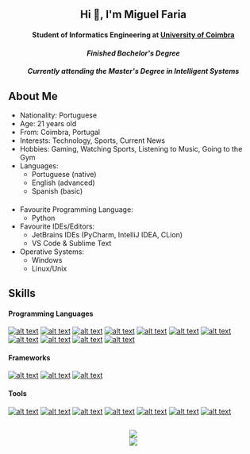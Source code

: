 <h2 align="center">Hi 👋, I'm Miguel Faria</h2>
<h4 align="center">Student of Informatics Engineering at <a href="https://www.uc.pt/">University of Coimbra</a></h4>
<h4 align="center"><em>Finished Bachelor's Degree</em></h4>
<h4 align="center"><em>Currently attending the Master's Degree in Intelligent Systems</em></h4>


## About Me
- Nationality: Portuguese
- Age: 21 years old
- From: Coimbra, Portugal
- Interests: Technology, Sports, Current News  
- Hobbies: Gaming, Watching Sports, Listening to Music, Going to the Gym
- Languages:
  - Portuguese (native)
  - English (advanced)
  - Spanish (basic)
####
- Favourite Programming Language: 
  - Python
- Favourite IDEs/Editors: 
  - JetBrains IDEs (PyCharm, IntelliJ IDEA, CLion)
  - VS Code & Sublime Text
- Operative Systems:
  - Windows
  - Linux/Unix

## Skills
#### Programming Languages
[![alt text](https://skillicons.dev/icons?i=py "Python")](https://github.com/MiguelFaria57)
[![alt text](https://skillicons.dev/icons?i=java "Java")](https://github.com/MiguelFaria57)
[![alt text](https://skillicons.dev/icons?i=c "C")](https://github.com/MiguelFaria57)
[![alt text](https://skillicons.dev/icons?i=cs "C#")](https://github.com/MiguelFaria57)
[![alt text](https://skillicons.dev/icons?i=cpp "C++")](https://github.com/MiguelFaria57)
[![alt text](https://skillicons.dev/icons?i=react "React")](https://github.com/MiguelFaria57)
[![alt text](https://skillicons.dev/icons?i=js "JavaScript")](https://github.com/MiguelFaria57)
[![alt text](https://skillicons.dev/icons?i=html "HTML")](https://github.com/MiguelFaria57)
[![alt text](https://skillicons.dev/icons?i=matlab "Matlab")](https://github.com/MiguelFaria57)
[![alt text](https://skillicons.dev/icons?i=r "R")](https://github.com/MiguelFaria57)
[![alt text](https://skillicons.dev/icons?i=postgres "PostgresSQL")](https://github.com/MiguelFaria57)

#### Frameworks
[![alt text](https://skillicons.dev/icons?i=django "Django")](https://github.com/MiguelFaria57)
[![alt text](https://skillicons.dev/icons?i=spring "Spring")](https://github.com/MiguelFaria57)
[![alt text](https://skillicons.dev/icons?i=nodejs "NodeJS")](https://github.com/MiguelFaria57)

#### Tools
[![alt text](https://skillicons.dev/icons?i=git "Git")](https://github.com/MiguelFaria57)
[![alt text](https://skillicons.dev/icons?i=github "GitHub")](https://github.com/MiguelFaria57)
[![alt text](https://skillicons.dev/icons?i=gitlab "GitLab")](https://github.com/MiguelFaria57)
[![alt text](https://skillicons.dev/icons?i=docker "Docker")](https://github.com/MiguelFaria57)
[![alt text](https://skillicons.dev/icons?i=postman "Postman")](https://github.com/MiguelFaria57)
[![alt text](https://skillicons.dev/icons?i=unity "Unity")](https://github.com/MiguelFaria57)
[![alt text](https://skillicons.dev/icons?i=aws "AWS")](https://github.com/MiguelFaria57)


##
<p align="center">
  <a href="https://github.com/MiguelFaria57">
    <img src="https://github-readme-stats.vercel.app/api?username=MiguelFaria57&show_icons=true&theme=github_dark"/>
  </a>
  <br>
  <a href="https://github.com/MiguelFaria57">
    <img src="https://github-readme-stats.vercel.app/api/top-langs?username=MiguelFaria57&layout=compact&theme=github_dark"/>
  </a>
</p>
